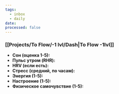 ```yaml
---
tags:
  - inbox
  - daily
date:
processed: false
---
```


### [[Projects/To Flow/-1 lvl/Dash|To Flow -1lvl]]

- **Сон (оценка 1-5):**
- **Пульс утром (RHR):** 
- **HRV (если есть):** 
- **Стресс (средний, по часам):**
- **Энергия (1-5):**
- **Настроение (1-5):** 
- **Физическое самочувствие (1-5):** 
